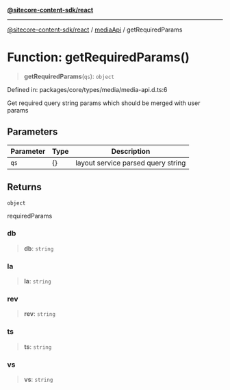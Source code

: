 [**@sitecore-content-sdk/react**](../../../README.md)

***

[@sitecore-content-sdk/react](../../../README.md) / [mediaApi](../README.md) / getRequiredParams

# Function: getRequiredParams()

> **getRequiredParams**(`qs`): `object`

Defined in: packages/core/types/media/media-api.d.ts:6

Get required query string params which should be merged with user params

## Parameters

| Parameter | Type | Description |
| ------ | ------ | ------ |
| `qs` | \{\} | layout service parsed query string |

## Returns

`object`

requiredParams

### db

> **db**: `string`

### la

> **la**: `string`

### rev

> **rev**: `string`

### ts

> **ts**: `string`

### vs

> **vs**: `string`
